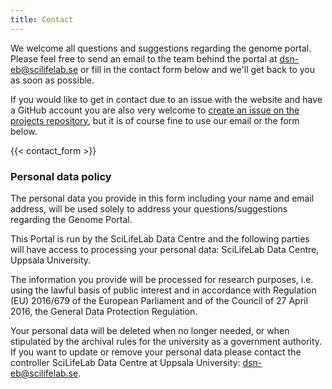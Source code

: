 ```yaml
---
title: Contact
---
```


We welcome all questions and suggestions regarding the genome portal. Please feel free to send an email to the team behind the portal at [dsn-eb@scilifelab.se](mailto:dsn-eb@scilifelab.se) or fill in the contact form below and we'll get back to you as soon as possible.

If you would like to get in contact due to an issue with the website and have a GitHub account you are also very welcome to [create an issue on the projects repository](https://github.com/ScilifelabDataCentre/swedgene/issues/new), but it is of course fine to use our email or the form below.

{{< contact_form >}}

### Personal data policy

The personal data you provide in this form including your name and email address,
will be used solely to address your questions/suggestions regarding the Genome Portal.

This Portal is run by the SciLifeLab Data Centre and the following parties
will have access to processing your personal data: SciLifeLab Data Centre, Uppsala University.

The information you provide will be processed for research purposes, i.e. using the lawful basis of public interest and in accordance with Regulation (EU) 2016/679 of the European Parliament and of the Council of 27 April 2016, the General Data Protection Regulation.

Your personal data will be deleted when no longer needed, or when stipulated by the archival rules for the university as a government authority.
If you want to update or remove your personal data please contact the controller SciLifeLab Data Centre at Uppsala University: <a href="mailto:dsn-eb@scilifelab.se">dsn-eb@scilifelab.se</a>.
